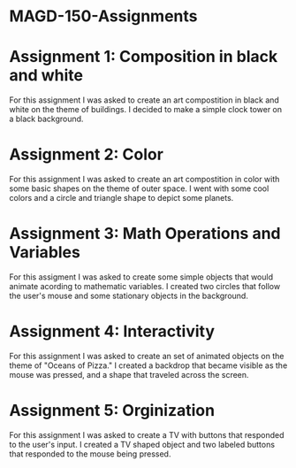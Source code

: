 # MAGD-150-Assignments

# Assignment 1: Composition in black and white
For this assignment I was asked to create an art compostition in black and white on the theme of buildings.
I decided to make a simple clock tower on a black background.

# Assignment 2: Color
For this assignment I was asked to create an art compostition in color with some basic shapes on the theme of outer space. 
I went with some cool colors and a circle and triangle shape to depict some planets.

# Assignment 3: Math Operations and Variables
For this assigment I was asked to create some simple objects that would animate acording to mathematic variables.
I created two circles that follow the user's mouse and some stationary objects in the background.

# Assignment 4: Interactivity
For this assignment I was asked to create an set of animated objects on the theme of "Oceans of Pizza."
I created a backdrop that became visible as the mouse was pressed, and a shape that traveled across the screen.

# Assignment 5: Orginization
For this assignment I was asked to create a TV with buttons that responded to the user's input. 
I created a TV shaped object and two labeled buttons that responded to the mouse being pressed.
